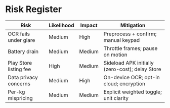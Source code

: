 # Risk Register

| Risk | Likelihood | Impact | Mitigation |
|---|---|---|---|
| OCR fails under glare | Medium | High | Preprocess + confirm; manual keypad |
| Battery drain | Medium | Medium | Throttle frames; pause on motion |
| Play Store listing fee | High | Medium | Sideload APK initially (zero-cost); delay Store |
| Data privacy concerns | Medium | High | On-device OCR; opt-in cloud; encryption |
| Per-kg mispricing | Medium | Medium | Explicit weighted toggle; unit clarity |
